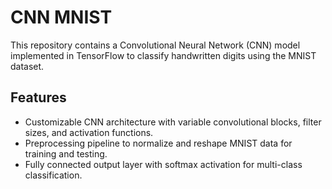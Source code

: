 # CNN MNIST 

This repository contains a Convolutional Neural Network (CNN) model implemented in TensorFlow to classify handwritten digits using the MNIST dataset.

## Features

- Customizable CNN architecture with variable convolutional blocks, filter sizes, and activation functions.
- Preprocessing pipeline to normalize and reshape MNIST data for training and testing.
- Fully connected output layer with softmax activation for multi-class classification.
